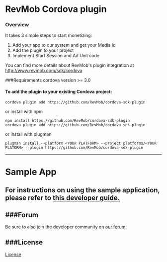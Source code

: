 # RevMob Cordova plugin
### Overview

It takes 3 simple steps to start monetizing:

1. Add your app to our system and get your Media Id
2. Add the plugin to your project
3. Implement Start Session and Ad Unit code

You can find more details about RevMob's plugin integration at http://www.revmob.com/sdk/cordova

###Requirements
cordova version >= 3.0
#### To add the plugin to your existing Cordova project:
```
cordova plugin add https://github.com/RevMob/cordova-sdk-plugin
```
or install with npm
```
npm install https://github.com/RevMob/cordova-sdk-plugin
cordova plugin add https://github.com/RevMob/cordova-sdk-plugin
```
or install with plugman
```
plugman install --platform <YOUR PLATFORM> --project platforms/<YOUR PLATORM> --plugin https://github.com/RevMob/cordova-sdk-plugin
```
---
# Sample App
For instructions on using the sample application, please refer to
[this developer guide.](https://github.com/RevMob/cordova-sample-app)
---

###Forum
-------
Be sure to also join the developer community on
[our forum](http://forum.revmobmobileadnetwork.com/category/5/cordova).

###License
-------
[License](https://github.com/RevMob/cordova-sdk-plugin/blob/master/license.txt)
